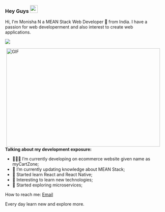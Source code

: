 ### Hey Guys <img src="https://media.giphy.com/media/hvRJCLFzcasrR4ia7z/giphy.gif" width="25px">

Hi, I'm Monisha N a  MEAN Stack Web Developer 🚀 from India. I have a passion for web developerment and also interest to create web applications. 

 <a href="https://www.linkedin.com/in/monisha-12011993/"><img src="https://img.icons8.com/clouds/75/000000/linkedin.png"/></a>

  <img align="right" alt="GIF" src="https://github.com/Monisha1201/monishaN/blob/main/meanstack.gif" width="500" height="320" />
  
**Talking about my development exposure:**

- 👨🏽‍💻 I’m currently developing on ecommerce website given name as myCartZone;
- 🌱 I’m currently updating knowledge about MEAN Stack; 
- 🌱 Started learn React and React Native;
- 🌱 Interesting to learn new technologies;
- 🌱 Started exploring microservices;

How to reach me: [Email](https://gomonisha@gmail.com)

Every day learn new and explore more.
